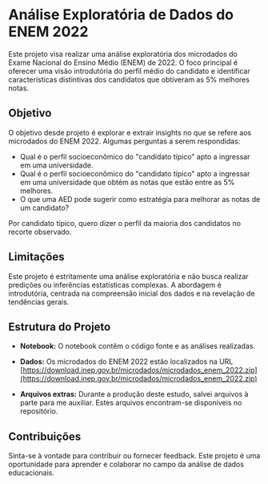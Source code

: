 # Análise Exploratória de Dados do ENEM 2022

Este projeto visa realizar uma análise exploratória dos microdados do Exame Nacional do Ensino Médio (ENEM) de 2022. O foco principal é oferecer uma visão introdutória do perfil médio do candidato e identificar características distintivas dos candidatos que obtiveram as 5% melhores notas.

## Objetivo

O objetivo desde projeto é explorar e extrair insights no que se refere aos microdados do ENEM 2022. Algumas perguntas a serem respondidas:

  - Qual é o perfil socioeconômico do "candidato típico" apto a ingressar em uma universidade.
  - Qual é o perfil socioeconômico do "candidato típico" apto a ingressar em uma universidade que obtém as notas que estão entre as 5% melhores.
  - O que uma AED pode sugerir como estratégia para melhorar as notas de um candidato?

Por candidato típico, quero dizer o perfil da maioria dos candidatos no recorte observado.

## Limitações

Este projeto é estritamente uma análise exploratória e não busca realizar predições ou inferências estatísticas complexas. A abordagem é introdutória, centrada na compreensão inicial dos dados e na revelação de tendências gerais.

## Estrutura do Projeto

- **Notebook:** O notebook contêm o código fonte e as análises realizadas.

- **Dados:** Os microdados do ENEM 2022 estão localizados na URL  [https://download.inep.gov.br/microdados/microdados_enem_2022.zip](https://download.inep.gov.br/microdados/microdados_enem_2022.zip)

- **Arquivos extras:** Durante a produção deste estudo, salvei arquivos à parte para me auxiliar. Estes arquivos encontram-se disponíveis no repositório.

## Contribuições

Sinta-se à vontade para contribuir ou fornecer feedback. Este projeto é uma oportunidade para aprender e colaborar no campo da análise de dados educacionais.
